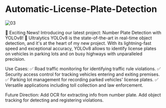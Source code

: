 # Automatic-License-Plate-Detection

![03](https://github.com/abdullah1772/Automatic-License-Plate-Detection/assets/88187437/524e397d-d711-400c-b12f-3b1d9cb4740d)


🚗 Exciting News! Introducing our latest project: Number Plate Detection with YOLOv8! 🚀
Ultralytics YOLOv8 is the state-of-the-art in real-time object detection, and it's at the heart of my new project. With its lightning-fast speed and exceptional accuracy, YOLOv8 allows to identify license plates on vehicles in parking lots and on busy highways with unparalleled precision.

Use Cases:
✅ Road traffic monitoring for identifying traffic rule violations.
✅ Security access control for tracking vehicles entering and exiting premises.
✅ Parking lot management for recording parked vehicles' license plates.
✅ Versatile applications including toll collection and law enforcement.

Future Direction:
Add OCR for extracting info from number plate.
Add object tracking for detecting and registering violations.

